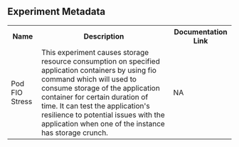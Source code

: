 ## Experiment Metadata

<table>
<tr>
<th> Name </th>
<th> Description </th>
<th> Documentation Link </th>
</tr>
<tr>
 <td> Pod FIO Stress </td>
 <td> This experiment causes storage resource consumption on specified application containers by using fio command which will used to consume storage of the application container for certain duration of time. It can test the application's resilience to potential issues with the application when one of the instance has storage crunch.</td>
 <td>  NA</td>
 </tr>
 </table>
